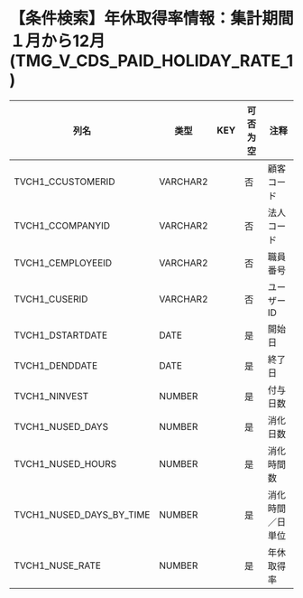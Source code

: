 # 【条件検索】年休取得率情報：集計期間１月から12月(TMG_V_CDS_PAID_HOLIDAY_RATE_1)
| 列名   | 类型   | KEY  | 可否为空 | 注释   |
| ---- | ---- | ---- | ---- | ---- |
|TVCH1_CCUSTOMERID|VARCHAR2||否|顧客コード|
|TVCH1_CCOMPANYID|VARCHAR2||否|法人コード|
|TVCH1_CEMPLOYEEID|VARCHAR2||否|職員番号|
|TVCH1_CUSERID|VARCHAR2||否|ユーザーID|
|TVCH1_DSTARTDATE|DATE||是|開始日|
|TVCH1_DENDDATE|DATE||是|終了日|
|TVCH1_NINVEST|NUMBER||是|付与日数|
|TVCH1_NUSED_DAYS|NUMBER||是|消化日数|
|TVCH1_NUSED_HOURS|NUMBER||是|消化時間数|
|TVCH1_NUSED_DAYS_BY_TIME|NUMBER||是|消化時間／日単位|
|TVCH1_NUSE_RATE|NUMBER||是|年休取得率|
